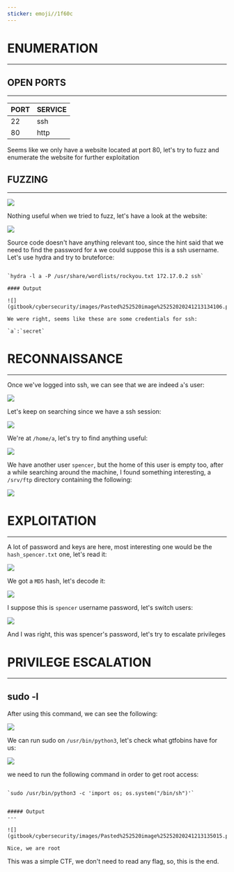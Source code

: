 ```yaml
---
sticker: emoji//1f60c
---
```

# ENUMERATION
---

## OPEN PORTS
---


| PORT | SERVICE |
| :--- | :------ |
| 22   | ssh     |
| 80   | http    |

Seems like we only have a website located at port 80, let's try to fuzz and enumerate the website for further exploitation

## FUZZING
---

![](gitbook/cybersecurity/images/Pasted%252520image%25252020241213133810.png)

Nothing useful when we tried to fuzz, let's have a look at the website:

![](gitbook/cybersecurity/images/Pasted%252520image%25252020241213133850.png)

Source code doesn't have anything relevant too, since the hint said that we need to find the password for `A` we could suppose this is a ssh username. Let's use hydra and try to bruteforce:

```ad-hint

`hydra -l a -P /usr/share/wordlists/rockyou.txt 172.17.0.2 ssh`

#### Output

![](gitbook/cybersecurity/images/Pasted%252520image%25252020241213134106.png)

We were right, seems like these are some credentials for ssh:

`a`:`secret`
```




# RECONNAISSANCE
---

Once we've logged into ssh, we can see that we are indeed `a`'s user:

![](gitbook/cybersecurity/images/Pasted%252520image%25252020241213134210.png)

Let's keep on searching since we have a ssh session:

![](gitbook/cybersecurity/images/Pasted%252520image%25252020241213134236.png)

We're at `/home/a`, let's try to find anything useful:

![](gitbook/cybersecurity/images/Pasted%252520image%25252020241213134316.png)

We have another user `spencer`, but the home of this user is empty too, after a while searching around the machine, I found something interesting, a `/srv/ftp` directory containing the following:

![](gitbook/cybersecurity/images/Pasted%252520image%25252020241213134505.png)


# EXPLOITATION
---

A lot of password and keys are here, most interesting one would be the `hash_spencer.txt` one, let's read it:

![](gitbook/cybersecurity/images/Pasted%252520image%25252020241213134550.png)

We got a `MD5` hash, let's decode it:

![](gitbook/cybersecurity/images/Pasted%252520image%25252020241213134640.png)

I suppose this is `spencer` username password, let's switch users:

![](gitbook/cybersecurity/images/Pasted%252520image%25252020241213134714.png)

And I was right, this was spencer's password, let's try to escalate privileges


# PRIVILEGE ESCALATION
---

## sudo -l

After using this command, we can see the following:

![](gitbook/cybersecurity/images/Pasted%252520image%25252020241213134815.png)

We can run sudo on `/usr/bin/python3`, let's check what gtfobins have for us:


![](gitbook/cybersecurity/images/Pasted%252520image%25252020241213134855.png)

we need to run the following command in order to get root access:

```ad-hint

`sudo /usr/bin/python3 -c 'import os; os.system("/bin/sh")'`


##### Output
---

![](gitbook/cybersecurity/images/Pasted%252520image%25252020241213135015.png)

Nice, we are root
```

This was a simple CTF, we don't need to read any flag, so, this is the end.

